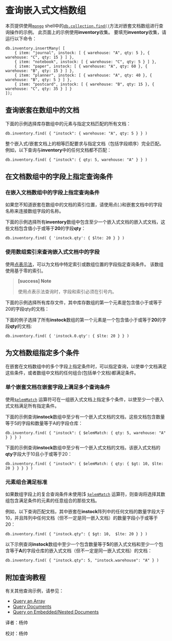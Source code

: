 # 查询嵌入式文档数组

本页提供使用[`mongo`](https://docs.mongodb.com/master/reference/program/mongo/#bin.mongo) shell中的[`db.collection.find()`](https://docs.mongodb.com/manual/reference/method/db.collection.find/#db.collection.find)方法对嵌套文档数组进行查询操作的示例。 此页面上的示例使用**inventory**收集。 要填充**inventory**收集，请运行以下命令：

```text
db.inventory.insertMany( [
    { item: "journal", instock: [ { warehouse: "A", qty: 5 }, { warehouse: "C", qty: 15 } ] },  
    { item: "notebook", instock: [ { warehouse: "C", qty: 5 } ] },
    { item: "paper", instock: [ { warehouse: "A", qty: 60 }, { warehouse: "B", qty: 15 } ] },
    { item: "planner", instock: [ { warehouse: "A", qty: 40 }, { warehouse: "B", qty: 5 } ] }, 
    { item: "postcard", instock: [ { warehouse: "B", qty: 15 }, { warehouse: "C", qty: 35 } ] }
]);
```

## 查询嵌套在数组中的文档

下面的示例选择库存数组中的元素与指定文档匹配的所有文档：

```text
db.inventory.find( { "instock": { warehouse: "A", qty: 5 } } )
```

整个嵌入式/嵌套文档上的相等匹配要求与指定文档（包括字段顺序）完全匹配。 例如，以下查询与**inventory**中的任何文档都不匹配：

```text
db.inventory.find( { "instock": { qty: 5, warehouse: "A" } } )
```

## 在文档数组中的字段上指定查询条件

### 在嵌入文档数组中的字段上指定查询条件

如果您不知道嵌套在数组中的文档的索引位置，请使用点\(.\)和嵌套文档中的字段名称来连接数组字段的名称。

下面的示例选择所有**inventory**数组中包含至少一个嵌入式文档的嵌入式文档，这些文档包含值小于或等于**20**的字段**qty**：

```text
db.inventory.find( { 'instock.qty': { $lte: 20 } } )
```

### 使用数组索引来查询嵌入式文档中的字段

使用[点表示法](https://docs.mongodb.com/master/reference/glossary/#term-dot-notation)，可以为文档中特定索引或数组位置的字段指定查询条件。 该数组使用基于零的索引。

> **\[success\] Note**
>
> 使用点表示法查询时，字段和索引必须在引号内。

下面的示例选择所有库存文件，其中库存数组的第一个元素是包含值小于或等于20的字段qty的文档：

下面的例子选择了所有**instock**数组的第一个元素是一个包含值小于或等于**20**的字段**qty**的文档:

```text
db.inventory.find( { 'instock.0.qty': { $lte: 20 } } )
```

## 为文档数组指定多个条件

在嵌套在文档数组中的多个字段上指定条件时，可以指定查询，以使单个文档满足这些条件，或者数组中文档的任何组合\(包括单个文档\)都满足条件。

### 单个嵌套文档在嵌套字段上满足多个查询条件

使用[`$elemMatch`](https://docs.mongodb.com/master/reference/operator/query/elemMatch/#op._S_elemMatch) 运算符可在一组嵌入式文档上指定多个条件，以使至少一个嵌入式文档满足所有指定条件。

下面的示例查询**instock**数组中至少有一个嵌入式文档的文档，这些文档包含数量等于5的字段和数量等于A的字段仓库：

```text
db.inventory.find( { "instock": { $elemMatch: { qty: 5, warehouse: "A" } } } )
```

下面的示例查询**instock**数组中至少有一个嵌入式文档的文档，该嵌入式文档的**qty**字段大于10且小于或等于20：

```text
db.inventory.find( { "instock": { $elemMatch: { qty: { $gt: 10, $lte: 20 } } } } )
```

### 元素组合满足标准

如果数组字段上的复合查询条件未使用\[$ [`$elemMatch`](https://docs.mongodb.com/master/reference/operator/query/elemMatch/#op._S_elemMatch) 运算符，则查询将选择其数组包含满足条件的元素的任意组合的那些文档。

例如，以下查询匹配文档，其中嵌套在**instock**阵列中的任何文档的数量字段大于10，并且阵列中任何文档（但不一定是同一嵌入文档）的数量字段小于或等于20：

```text
db.inventory.find( { "instock.qty": { $gt: 10,  $lte: 20 } } )
```

以下示例查询**instock**数组中至少一个包含数量等于**5**的嵌入式文档和至少一个包含等于**A**的字段仓库的嵌入式文档（但不一定是同一嵌入式文档）的文档：

```text
db.inventory.find( { "instock.qty": 5, "instock.warehouse": "A" } )
```

## 附加查询教程

有关其他查询示例，请参见：

* [Query an Array](https://docs.mongodb.com/manual/tutorial/query-arrays/)
* [Query Documents](https://docs.mongodb.com/manual/tutorial/query-documents/)
* [Query on Embedded/Nested Documents](https://docs.mongodb.com/manual/tutorial/query-embedded-documents/)

译者：杨帅

校对：杨帅

